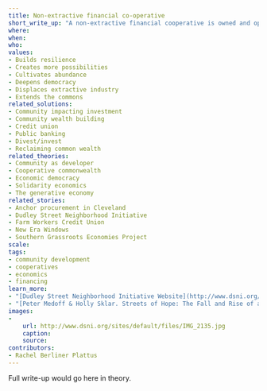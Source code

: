 ```yaml
---
title: Non-extractive financial co-operative
short_write_up: "A non-extractive financial cooperative is owned and operated by its members — the loan or equity recipients. Unlike most banks, its mission is not to extract profit from the community, but to leave more value in a community than it took out. For instance, it might provide the capital and technical assistance a small business needs to transition to community ownership. Rather than dictating the terms of investment, a non-extractive financial cooperative makes sure the terms are set by the people and communities involved. It thus inverts the power of capital, turning money into a tool for people — rather than the other way around."
where: 
when:  
who: 
values:
- Builds resilience
- Creates more possibilities
- Cultivates abundance
- Deepens democracy
- Displaces extractive industry
- Extends the commons
related_solutions:
- Community impacting investment
- Community wealth building
- Credit union
- Public banking
- Divest/invest
- Reclaiming common wealth
related_theories:
- Community as developer
- Cooperative commonwealth
- Economic democracy
- Solidarity economics
- The generative economy
related_stories:
- Anchor procurement in Cleveland
- Dudley Street Neighborhood Initiative
- Farm Workers Credit Union
- New Era Windows
- Southern Grassroots Economies Project
scale:
tags:
- community development
- cooperatives
- economics
- financing
learn_more:
- "[Dudley Street Neighborhood Initiative Website](http://www.dsni.org/)"
- "[Peter Medoff & Holly Sklar. Streets of Hope: The Fall and Rise of an Urban Neighborhood. South End Press, 1994.](http://www.southendpress.org/2004/items/StreetsHope)"
images:
-
    url: http://www.dsni.org/sites/default/files/IMG_2135.jpg
    caption:
    source:
contributors:
- Rachel Berliner Plattus
---
```

Full write-up would go here in theory.
